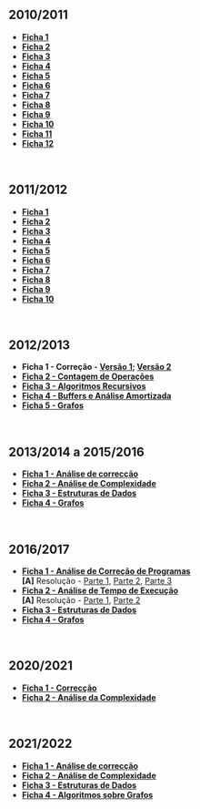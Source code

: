 ## 2010/2011
* [**Ficha 1**](Ficha1.pdf)
* [**Ficha 2**](Ficha2.pdf)
* [**Ficha 3**](Ficha3.pdf)
* [**Ficha 4**](Ficha4.pdf)
* [**Ficha 5**](Ficha5.pdf)
* [**Ficha 6**](Ficha6.pdf)
* [**Ficha 7**](Ficha7.pdf)
* [**Ficha 8**](Ficha8.pdf)
* [**Ficha 9**](Ficha9.pdf)
* [**Ficha 10**](Ficha10.pdf)
* [**Ficha 11**](Ficha11.pdf)
* [**Ficha 12**](Ficha12.pdf)

<br>

## 2011/2012
* [**Ficha 1**](2010-2011_1.pdf)
* [**Ficha 2**](2010-2011_2.pdf)
* [**Ficha 3**](2010-2011_3.pdf)
* [**Ficha 4**](2010-2011_4.pdf)
* [**Ficha 5**](2010-2011_5.pdf)
* [**Ficha 6**](2010-2011_6.pdf)
* [**Ficha 7**](2010-2011-7.pdf)
* [**Ficha 8**](2010-2011_8.pdf)
* [**Ficha 9**](2010-2011_9.pdf)
* [**Ficha 10**](2010-2011_10.pdf)

<br>

## 2012/2013
* **Ficha 1 - Correção - [Versão 1](Ficha1_Correccao_Versao1.pdf); [Versão 2](Ficha1_Correccao_Versao2.pdf)**
* [**Ficha 2 - Contagem de Operações**](Ficha2_Contagem_de_Operacoes.pdf)
* [**Ficha 3 - Algoritmos Recursivos**](Ficha3_Algoritmos_Recursivos.pdf)
* [**Ficha 4 - Buffers e Análise Amortizada**](Ficha4_Buffers_e_Analise_Amortizada.pdf)
* [**Ficha 5 - Grafos**](Ficha5_Grafos.pdf)

<br>

## 2013/2014 a 2015/2016
* [**Ficha 1 - Análise de correcção**](Ficha1_Correccao.pdf)
* [**Ficha 2 - Análise de Complexidade**](Ficha2_Analise_da_Complexidade.pdf)
* [**Ficha 3 - Estruturas de Dados**](Ficha3_Estruturas_de_Dados.pdf)
* [**Ficha 4 - Grafos**](Ficha4_Grafos.pdf)

<br>

## 2016/2017
* [**Ficha 1 - Análise de Correção de Programas**](Ficha1-2016.pdf)
<br> **[A]** Resolução - [Parte 1](f1_res1.jpg), [Parte 2](f1_res2.jpg), [Parte 3](f1_res3.jpg)
* [**Ficha 2 - Análise de Tempo de Execução**](Ficha2-2016.pdf)
<br> **[A]** Resolução - [Parte 1](f2_res1.jpg), [Parte 2](f2_res2.jpg)
* [**Ficha 3 - Estruturas de Dados**](Ficha3-2016.pdf)
* [**Ficha 4 - Grafos**](Ficha4-2016.pdf)

<br>

## 2020/2021
* [**Ficha 1 - Correcção**](Ficha1_2021.pdf)
* [**Ficha 2 - Análise da Complexidade**](Ficha2-2021.pdf)

<br>

## 2021/2022
* [**Ficha 1 - Análise de correcção**](Ficha1_2122.pdf)
* [**Ficha 2 - Análise de Complexidade**](Ficha2_2122.pdf)
* [**Ficha 3 - Estruturas de Dados**](Ficha3_2122.pdf)
* [**Ficha 4 - Algoritmos sobre Grafos**](Ficha4_2122.pdf)
